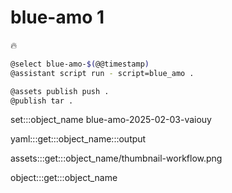 # blue-amo 1

🔥

```bash
@select blue-amo-$(@@timestamp)
@assistant script run - script=blue_amo .

@assets publish push .
@publish tar .
```

set:::object_name blue-amo-2025-02-03-vaiouy

yaml:::get:::object_name:::output

assets:::get:::object_name/thumbnail-workflow.png

object:::get:::object_name